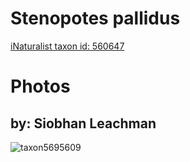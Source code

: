 
Stenopotes pallidus
===================
  
[iNaturalist taxon id: 560647](https://www.inaturalist.org/taxa/560647)
# Photos

## by: Siobhan Leachman
  
![taxon5695609](https://inaturalist-open-data.s3.amazonaws.com/photos/5996376/medium.jpeg)